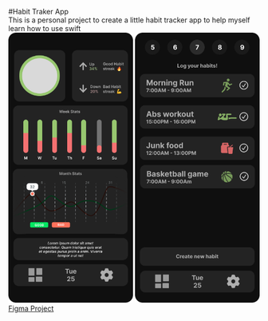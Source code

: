 #Habit Traker App  
This is a personal project to create a little habit tracker app to help myself learn how to use swift  
<img alt="App Dashboard Desing" width="250" heigth="auto" src="HabitTraker-Dash.png">
<img alt="App Day Desing" width="250" heigth="auto" src="HabitTraker-Day.png">  
[Figma Project](https://www.figma.com/file/EicIID6atxhYKdW4205e1g/App-Projects?type=design&node-id=0%3A1&mode=design&t=ZtrsLRqI9rmVJvUs-1)
